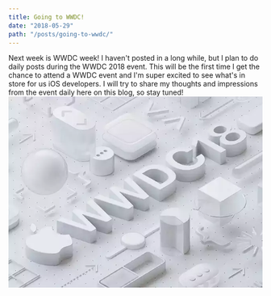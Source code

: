 ```yaml
---
title: Going to WWDC!
date: "2018-05-29"
path: "/posts/going-to-wwdc/"
---
```

Next week is WWDC week! I haven't posted in a long while, but I plan to do daily posts during the WWDC 2018 event. This will be the first time I get the chance to attend a WWDC event and I'm super excited to see what's in store for us iOS developers. I will try to share my thoughts and impressions from the event daily here on this blog, so stay tuned!
![WWDC!](./wwdc.jpg)